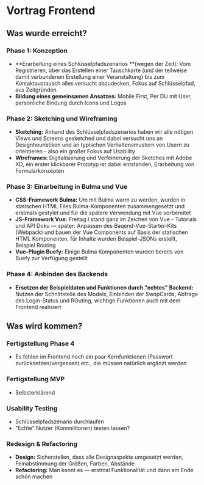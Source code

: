 # Vortrag Frontend



## Was wurde erreicht?



### Phase 1: Konzeption

- **Erarbeitung eines Schlüsselpfadszenarios **(wegen der Zeit): Vom Registrieren, über das Erstellen einer Tauschkarte (und der teilweise damit verbundenen Erstellung einer Veranstaltung) bis zum Kontaktaustausch alles versucht abzudecken, Fokus auf Schlüsselpfad, aus Zeitgründen
- **Bildung eines gemeinsamen Ansatzes:** Mobile First, Per DU mit User, persönliche Bindung durch Icons und Logos



### Phase 2: Sketching und Wireframing

- **Sketching:** Anhand des Schlüsselpfadszenarios haben wir alle nötigen Views und Screens gesketched und dabei versucht uns an Designheuristiken und an typischen Verhaltensmustern von Usern zu orientieren - also ein großer Fokus auf Usability
- **Wireframes:** Digitalisierung und Verfeinerung der Sketches mit Adobe XD, ein erster klickbarer Prototyp ist dabei entstanden, Erarbeitung von Formularkonzepten



### Phase 3: Einarbeitung in Bulma und Vue

- **CSS-Framework Bulma:** Um mit Bulma warm zu werden, wurden in statischen HTML Files Bulma-Komponenten zusammengesetzt und erstmals gestylet und für die spätere Verwendung mit Vue vorbereitet
- **JS-Framework Vue:** Freitag I stand ganz im Zeichen von Vue - Tutorials und API Doku — später: Anpassen des Baqend-Vue-Starter-Kits (Webpack) und bauen der Vue Components auf Basis der statischen HTML Komponenten, für Inhalte wurden Beispiel-JSONs erstellt, Beispiel Routing
- **Vue-Plugin Buefy:** Einige Bulma Komponenten wurden bereits von Buefy zur Verfügung gestellt



### Phase 4: Anbinden des Backends

- **Ersetzen der Beispieldaten und Funktionen durch "echtes" Backend:** Nutzen der Schnittstelle des Models, Einbinden der SwopCards, Abfrage des Login-Status und ROuting, wichtige Funktionen auch mit dem Frontend realisiert



## Was wird kommen?



### Fertigstellung Phase 4

- Es fehlen im Frontend noch ein paar Kernfunktionen (Passwort zurücksetzen/vergessen) etc., die müssen natürlich ergänzt werden



### Fertigstellung MVP

- Selbsterklärend



### Usability Testing

- Schlüsselpfadszenario durchlaufen
- "Echte" Nutzer (Kommilitonen) testen lassen?



### Redesign & Refactoring

- **Design:** Sicherstellen, dass alle Designaspekte umgesetzt werden, Feinabstimmung der Größen, Farben, Abstände
- **Refactoring:** Man kennt es — erstmal Funktionalität und dann am Ende schön machen